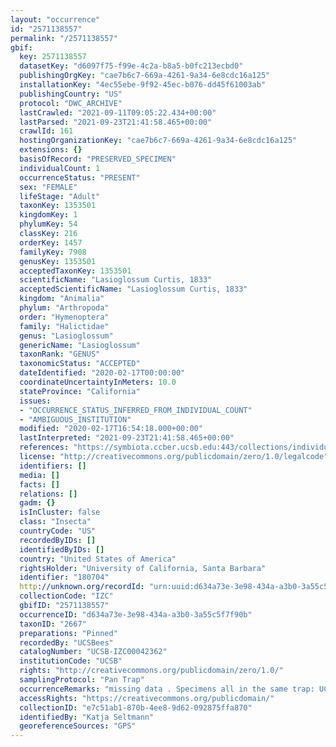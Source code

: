 ```yaml
---
layout: "occurrence"
id: "2571138557"
permalink: "/2571138557"
gbif:
  key: 2571138557
  datasetKey: "d6097f75-f99e-4c2a-b8a5-b0fc213ecbd0"
  publishingOrgKey: "cae7b6c7-669a-4261-9a34-6e8cdc16a125"
  installationKey: "4ec55ebe-9f92-45ec-b076-dd45f61003ab"
  publishingCountry: "US"
  protocol: "DWC_ARCHIVE"
  lastCrawled: "2021-09-11T09:05:22.434+00:00"
  lastParsed: "2021-09-23T21:41:58.465+00:00"
  crawlId: 161
  hostingOrganizationKey: "cae7b6c7-669a-4261-9a34-6e8cdc16a125"
  extensions: {}
  basisOfRecord: "PRESERVED_SPECIMEN"
  individualCount: 1
  occurrenceStatus: "PRESENT"
  sex: "FEMALE"
  lifeStage: "Adult"
  taxonKey: 1353501
  kingdomKey: 1
  phylumKey: 54
  classKey: 216
  orderKey: 1457
  familyKey: 7908
  genusKey: 1353501
  acceptedTaxonKey: 1353501
  scientificName: "Lasioglossum Curtis, 1833"
  acceptedScientificName: "Lasioglossum Curtis, 1833"
  kingdom: "Animalia"
  phylum: "Arthropoda"
  order: "Hymenoptera"
  family: "Halictidae"
  genus: "Lasioglossum"
  genericName: "Lasioglossum"
  taxonRank: "GENUS"
  taxonomicStatus: "ACCEPTED"
  dateIdentified: "2020-02-17T00:00:00"
  coordinateUncertaintyInMeters: 10.0
  stateProvince: "California"
  issues:
  - "OCCURRENCE_STATUS_INFERRED_FROM_INDIVIDUAL_COUNT"
  - "AMBIGUOUS_INSTITUTION"
  modified: "2020-02-17T16:54:18.000+00:00"
  lastInterpreted: "2021-09-23T21:41:58.465+00:00"
  references: "https://symbiota.ccber.ucsb.edu:443/collections/individual/index.php?occid=180704"
  license: "http://creativecommons.org/publicdomain/zero/1.0/legalcode"
  identifiers: []
  media: []
  facts: []
  relations: []
  gadm: {}
  isInCluster: false
  class: "Insecta"
  countryCode: "US"
  recordedByIDs: []
  identifiedByIDs: []
  country: "United States of America"
  rightsHolder: "University of California, Santa Barbara"
  identifier: "180704"
  http://unknown.org/recordId: "urn:uuid:d634a73e-3e98-434a-a3b0-3a55c5f7f90b"
  collectionCode: "IZC"
  gbifID: "2571138557"
  occurrenceID: "d634a73e-3e98-434a-a3b0-3a55c5f7f90b"
  taxonID: "2667"
  preparations: "Pinned"
  recordedBy: "UCSBees"
  catalogNumber: "UCSB-IZC00042362"
  institutionCode: "UCSB"
  rights: "http://creativecommons.org/publicdomain/zero/1.0/"
  samplingProtocol: "Pan Trap"
  occurrenceRemarks: "missing data . Specimens all in the same trap: UCSB-IZC00038764,UCSB-IZC00042373,UCSB-IZC00042654,UCSB-IZC00038537,UCSB-IZC00042660,UCSB-IZC00038594,UCSB-IZC00038561,UCSB-IZC00042669,UCSB-IZC00042789,UCSB-IZC00042362,UCSB-IZC00042366,UCSB-IZC00042816,UCSB-IZC00042681,UCSB-IZC00042498,UCSB-IZC00042617,UCSB-IZC00042692,UCSB-IZC00042413"
  accessRights: "https://creativecommons.org/publicdomain/"
  collectionID: "e7c51ab1-870b-4ee8-9d62-092875ffa870"
  identifiedBy: "Katja Seltmann"
  georeferenceSources: "GPS"
---
```

